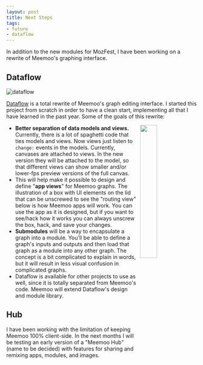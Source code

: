 ```yaml
--- 
layout: post
title: Next Steps
tags: 
- future
- dataflow
---
```


In addition to the new modules for MozFest, I have been working on a rewrite of Meemoo's graphing interface.

## Dataflow

![dataflow](http://meemoo.org/images/dataflow-2012-11-28.png)

[Dataflow](https://github.com/meemoo/dataflow) is a total rewrite of Meemoo's graph editing interface. I started this project from scratch in order to have a clean start, implementing all that I have learned in the past year. Some of the goals of this rewrite:

<img src="http://meemoo.org/images/meemoo-illo-by-jyri-pieniniemi-400.png" style="float:right;margin-left:10px;width:30%">

* __Better separation of data models and views.__ Currently, there is a lot of spaghetti code that ties models and views. Now views just listen to ```change:``` events in the models. Currently, canvases are attached to views. In the new version they will be attached to the model, so that different views can show smaller and/or lower-fps preview versions of the full canvas.
* This will help make it possible to design and define "__app views__" for Meemoo graphs. The illustration of a box with UI elements on the lid that can be unscrewed to see the "routing view" below is how Meemoo apps will work. You can use the app as it is designed, but if you want to see/hack how it works you can always unscrew the box, hack, and save your changes.
* __Submodules__ will be a way to encapsulate a graph into a module. You'll be able to define a graph's inputs and outputs and then load that graph as a module into any other graph. The concept is a bit complicated to explain in words, but it will result in less visual confusion in complicated graphs.
* Dataflow is available for other projects to use as well, since it is totally separated from Meemoo's code. Meemoo will extend Dataflow's design and module library.

## Hub

I have been working with the limitation of keeping Meemoo 100% client-side. In the next months I will be testing an early version of a "Meemoo Hub" (name to be decided) with features for sharing and remixing apps, modules, and images.